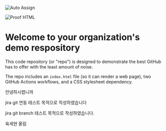 ![Auto Assign](https://github.com/somabut/demo-repository/actions/workflows/auto-assign.yml/badge.svg)

![Proof HTML](https://github.com/somabut/demo-repository/actions/workflows/proof-html.yml/badge.svg)

# Welcome to your organization's demo respository
This code repository (or "repo") is designed to demonstrate the best GitHub has to offer with the least amount of noise.

The repo includes an `index.html` file (so it can render a web page), two GitHub Actions workflows, and a CSS stylesheet dependency.

안녕하시렵니까

jira git 연동 테스트 목적으로 작성하였습니다

jira git branch 테스트 목적으로 작성하였습니다.

육세현 올림